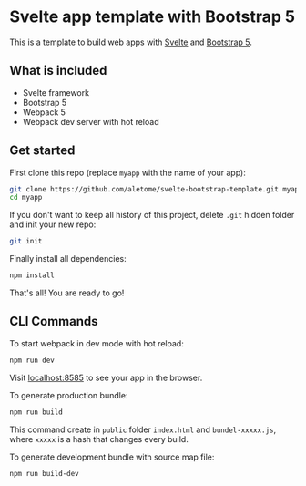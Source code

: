 # Svelte app template with Bootstrap 5

This is a template to build web apps with [Svelte](https://svelte.dev) and [Bootstrap 5](https://getbootstrap.com/).


## What is included

- Svelte framework
- Bootstrap 5
- Webpack 5
- Webpack dev server with hot reload

## Get started

First clone this repo (replace `myapp` with the name of your app):

```bash
git clone https://github.com/aletome/svelte-bootstrap-template.git myapp
cd myapp
```

If you don't want to keep all history of this project, delete `.git` hidden folder and init your new repo:

```bash
git init
```

Finally install all dependencies:

```bash
npm install
```

That's all! You are ready to go!

## CLI Commands

To start webpack in dev mode with hot reload:

```bash
npm run dev
```

Visit [localhost:8585](http://localhost:8585) to see your app in the browser.

To generate production bundle:

```bash
npm run build
```

This command create in `public` folder `index.html` and `bundel-xxxxx.js`, where `xxxxx` is a hash that changes every build.

To generate development bundle with source map file:

```bash
npm run build-dev
```
